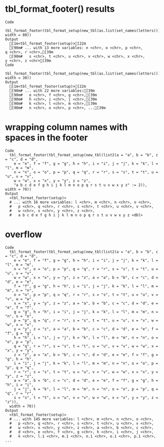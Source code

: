 # tbl_format_footer() results

    Code
      tbl_format_footer(tbl_format_setup(new_tbl(as.list(set_names(letters))), width = 80))
    Output
      [1m<tbl_format_footer(setup)>[22m
      [90m# ... with 13 more variables: n <chr>, o <chr>, p <chr>, q <chr>, r <chr>,[39m
      [90m#   s <chr>, t <chr>, u <chr>, v <chr>, w <chr>, x <chr>, y <chr>, z <chr>[39m
    Code
      tbl_format_footer(tbl_format_setup(new_tbl(as.list(set_names(letters))), width = 30))
    Output
      [1m<tbl_format_footer(setup)>[22m
      [90m# ... with 22 more variables:[39m
      [90m#   e <chr>, f <chr>, g <chr>,[39m
      [90m#   h <chr>, i <chr>, j <chr>,[39m
      [90m#   k <chr>, l <chr>, m <chr>,[39m
      [90m#   n <chr>, o <chr>, p <chr>, ...[39m

# wrapping column names with spaces in the footer

    Code
      tbl_format_footer(tbl_format_setup(new_tbl(list2(a = "a", b = "b", c = "c", d = "d",
        e = "e", f = "f", g = "g", h = "h", i = "i", j = "j", k = "k", l = "l", m = "m",
        n = "n", o = "o", p = "p", q = "q", r = "r", s = "s", t = "t", u = "u", v = "v",
        w = "w", x = "x", y = "y", z = "z",
        "a b c d e f g h i j k l m n o p q r s t u v w x y z" := 2)), width = 70))
    Output
      <tbl_format_footer(setup)>
      # ... with 16 more variables: l <chr>, m <chr>, n <chr>, o <chr>,
      #   p <chr>, q <chr>, r <chr>, s <chr>, t <chr>, u <chr>, v <chr>,
      #   w <chr>, x <chr>, y <chr>, z <chr>,
      #   a b c d e f g h i j k l m n o p q r s t u v w x y z <dbl>

# overflow

    Code
      tbl_format_footer(tbl_format_setup(new_tbl(list2(a = "a", b = "b", c = "c", d = "d",
        e = "e", f = "f", g = "g", h = "h", i = "i", j = "j", k = "k", l = "l", m = "m",
        n = "n", o = "o", p = "p", q = "q", r = "r", s = "s", t = "t", u = "u", v = "v",
        w = "w", x = "x", y = "y", z = "z", a = "a", b = "b", c = "c", d = "d", e = "e",
        f = "f", g = "g", h = "h", i = "i", j = "j", k = "k", l = "l", m = "m", n = "n",
        o = "o", p = "p", q = "q", r = "r", s = "s", t = "t", u = "u", v = "v", w = "w",
        x = "x", y = "y", z = "z", a = "a", b = "b", c = "c", d = "d", e = "e", f = "f",
        g = "g", h = "h", i = "i", j = "j", k = "k", l = "l", m = "m", n = "n", o = "o",
        p = "p", q = "q", r = "r", s = "s", t = "t", u = "u", v = "v", w = "w", x = "x",
        y = "y", z = "z", a = "a", b = "b", c = "c", d = "d", e = "e", f = "f", g = "g",
        h = "h", i = "i", j = "j", k = "k", l = "l", m = "m", n = "n", o = "o", p = "p",
        q = "q", r = "r", s = "s", t = "t", u = "u", v = "v", w = "w", x = "x", y = "y",
        z = "z", a = "a", b = "b", c = "c", d = "d", e = "e", f = "f", g = "g", h = "h",
        i = "i", j = "j", k = "k", l = "l", m = "m", n = "n", o = "o", p = "p", q = "q",
        r = "r", s = "s", t = "t", u = "u", v = "v", w = "w", x = "x", y = "y", z = "z",
        a = "a", b = "b", c = "c", d = "d", e = "e", f = "f", g = "g", h = "h", i = "i",
        j = "j", k = "k", l = "l", m = "m", n = "n", o = "o", p = "p", q = "q", r = "r",
        s = "s", t = "t", u = "u", v = "v", w = "w", x = "x", y = "y", z = "z")),
      width = 70))
    Output
      <tbl_format_footer(setup)>
      # ... with 145 more variables: l <chr>, m <chr>, n <chr>, o <chr>,
      #   p <chr>, q <chr>, r <chr>, s <chr>, t <chr>, u <chr>, v <chr>,
      #   w <chr>, x <chr>, y <chr>, z <chr>, a <chr>, b <chr>, c <chr>,
      #   d <chr>, e <chr>, f <chr>, g <chr>, h <chr>, i <chr>, j <chr>,
      #   k <chr>, l.1 <chr>, m.1 <chr>, n.1 <chr>, o.1 <chr>, p.1 <chr>, ...

